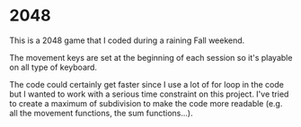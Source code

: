 # 2048
This is a 2048 game that I coded during a raining Fall weekend.

The movement keys are set at the beginning of each session so it's playable on all type of keyboard.

The code could certainly get faster since I use a lot of for loop in the code but I wanted to work with a serious time constraint on this project. I've tried to create a maximum of subdivision to make the code more readable (e.g. all the movement functions, the sum functions...).

